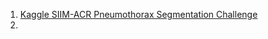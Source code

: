 1. [Kaggle SIIM-ACR Pneumothorax Segmentation Challenge](https://www.zdaiot.com/MachineLearning/%E5%AE%9E%E6%88%98/Kaggle%20SIIM-ACR%20Pneumothorax%20Segmentation%20Challenge%20%E6%80%BB%E7%BB%93/)
2. 